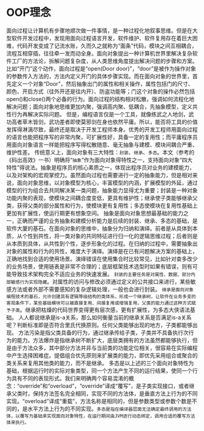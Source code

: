 # OOP理念
面向过程让计算机有步骤地顺次做一件事情，是一种过程化地叙事思维。但是在大型软件开发过程中，发现用面向过程语言开发，软件维护、软件复用存在着巨大困难，代码开发变成了记流水账，久而久之就称为“面条”代码，模块之间互相耦合，流程互相穿插，往往牵一发而动全身。面向对象提出一种计算机世界里解决复杂软件工厂的方法论，拆解问题复杂度，从人类思维角度提出解决问题的步骤和方案。
比如“开门”这个动作，面向过程是“open(Door door)”，“door”是被作为操作对象的参数传入方法的，方法内定义开门的具体步骤实现。而在面向对象的世界里，首先定义一个对象“Door”，然后抽象出门的属性和相关操作，属性包括门的尺寸、颜色、开启方式（往外开还是往内开）、防盗功能等；门这个对象的操作必然包括open()和close()两个必备的行为。面向过程的结构相对松散，强调如何流程化地解决问题；面向对象地思维更加内聚，强调高内聚、低耦合，先抽象模型，定义共性行为再解决实际问题。
但是，编程语言仅是一个工具，就像练武之人地剑，武功高者草木皆剑，武功差者即使莫邪剑在身也依然平庸。所以，能否将工具的价值发挥得淋漓尽致，最终还是取决于开发工程师本身。优秀的开发工程师用面向过程的语言也能把程序写的非常内聚，可扩展性好，具备一定的复用性；而平庸程序员用面向对象语言一样能把程序写得松散随意、毫无抽象与建模、模块间耦合严重、维护性差。
传统意义上，面向对象有三大特性：`封装`、`继承`、`多态`。本文（参考的《码出高效》一书）明确将“`抽象`”作为面向对象得特性之一，支持面向对象“四大特性”得说法。抽象是程序员的核心素质之一，体现出程序员对业务的建模能力，以及对架构的宏观掌控力。虽然面向过程也需要进行一定的抽象能力，但是相对来说，面向对象思维，以对象模型为核心，丰富模型的内涵，扩展模型的外延，通过模型的行为组合去共同解决某一类问题，抽象能力显得尤为重要；封装是一种对象功能内聚的表现，使模块之间耦合度变低，更具有维护性；继承使子类能够继承父类，获得父类的部分属性和行为，使模块更有复用性；多态使模块在复用性基础上更加有扩展性，使运行期更有想象空间。
抽象是面向对象思想最基础的能力之一，正确而严谨的业务抽象和建模分析能力是后续的封装、继承、多态的基础，是软件大厦的基石。在面向对象的思维中，抽象分为归纳和演绎。前者是从具体到本质，从个性到共性，将一类对象的共同特征进行归一化的逻辑思维过程；后者则是从本质到具体，从共性到个性，逐步形象化的过程。在归纳的过程中，需要抽象出对象的属性和行为的共性，难度大于演绎。演绎是在已有问题解决方案的基础上，正确地找到合适的使用场景。演绎错误在使用集合时比较常见，比如针对查多改少的业务场景，使用链表是非常不合理的；底层框架技术选型时如果有错误，则有可能导致技术架构完全不适应业务的快速发展。
`封装的主要任务是对属性、数据、部分内部敏感行为实现隐藏`。对属性的访问与修改必须通过定义的公共接口来进行，某些敏感方法或者外部不需要感知的复杂逻辑处理，一般也会进行封装。
`继承是面向对象编程技术的基石，允许创建具有逻辑等级结构的类体系，形成一个继承树，让软件在业务多变的客观条件下，某些基础模块可以被直接复用、间接复用或增强复用，父类的能力通过这种方式赋予子类`。继承把枯燥的代码世界变得更有层次感，更有扩展性，为多态大侠语法基础。
人人都说继承是is-a关系，那么如何衡量当前的继承关系是否满足is-a关系呢？判断标准即是否符合里氏代换原则。任何父类能够出现的地方，子类都能够出现。
方法污染是指父类具备的行为，通过继承传给子类，子类并不具备执行次行为的能力。方法爆炸是指继承树不断扩大，底层类拥有的方法虽然都能够执行，但是由于方法众多，其中部分方法并非与当前类的功能定位相关，很容易在实际编程中产生选择困难症。提倡组合优先原则来扩展类的能力，即优先采用组合或聚合的类关系来复用其他类的能力，而不是继承。
多态是以上述的三个面向对象特性为基础，根据运行时的实际对象类型，同一个方法产生不同的运行结果，使同一个行为具有不同的表现形式。我们来明确两个容易混淆的概念：“override”和“overload”，“override”译成“覆写”，是子类实现接口，或者继承父类时，保持方法签名完全相同，实现不同的方法体，是垂直方法上行为的不同实现。“overload”译成“重载”，方法名称是相同的，但是参数类型或参数个数是不同的，是水平方法上行为的不同实现。`多态是指在编译器层面无法确定最终调用的方法体，以覆写为基础来实现面向对象特性，在运行期间由JVM进行动态绑定，调用合适的覆写方法体来执行。`